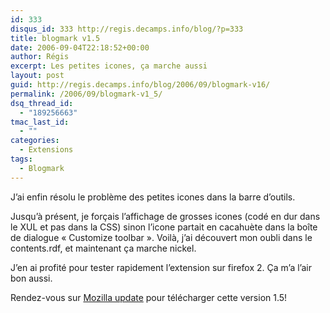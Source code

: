 ```yaml
---
id: 333
disqus_id: 333 http://regis.decamps.info/blog/?p=333
title: blogmark v1.5
date: 2006-09-04T22:18:52+00:00
author: Régis
excerpt: Les petites icones, ça marche aussi
layout: post
guid: http://regis.decamps.info/blog/2006/09/blogmark-v16/
permalink: /2006/09/blogmark-v1_5/
dsq_thread_id:
  - "189256663"
tmac_last_id:
  - ""
categories:
  - Extensions
tags:
  - Blogmark
---
```

J’ai enfin résolu le problème des petites icones dans la barre d’outils. 

Jusqu’à présent, je forçais l’affichage de grosses icones (codé en dur dans le XUL et pas dans la CSS) sinon l’icone partait en cacahuète dans la boîte de dialogue « Customize toolbar ». Voilà, j’ai découvert mon oubli dans le contents.rdf, et maintenant ça marche nickel. 

J’en ai profité pour tester rapidement l’extension sur firefox 2. Ça m’a l’air bon aussi.

Rendez-vous sur [Mozilla update](https://addons.mozilla.org/firefox/1487/) pour télécharger cette version 1.5!
